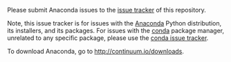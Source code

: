 Please submit Anaconda issues to the
[issue tracker](https://github.com/ContinuumIO/anaconda-issues/issues) of this
repository.

Note, this issue tracker is for issues with the
[Anaconda](https://store.continuum.io/cshop/anaconda/) Python distribution,
its installers, and its packages.  For issues with the
[conda](http://conda.pydata.org/) package manager, unrelated to any specific
package, please use the
[conda issue tracker](https://github.com/conda/conda/issues).

To download Anaconda, go to http://continuum.io/downloads.
